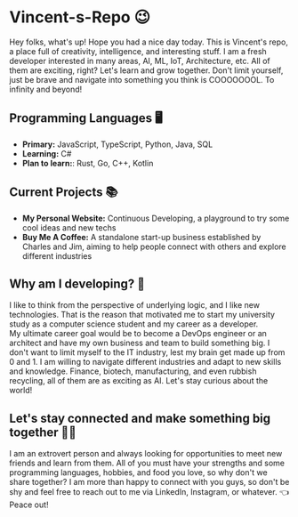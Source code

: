 # Vincent-s-Repo :wink:
Hey folks, what's up! Hope you had a nice day today. This is Vincent's repo, a place full of creativity, intelligence, and interesting stuff. I am a fresh developer interested in many areas, AI, ML, IoT, Architecture, etc. All of them are exciting, right? Let's learn and grow together. Don't limit yourself, just be brave and navigate into something you think is COOOOOOOL. To infinity and beyond! 

## Programming Languages :desktop_computer:
- **Primary:** JavaScript, TypeScript, Python, Java, SQL
- **Learning:** C#
- **Plan to learn:**: Rust, Go, C++, Kotlin

## Current Projects :books:
- **My Personal Website:** Continuous Developing, a playground to try some cool ideas and new techs
- **Buy Me A Coffee:** A standalone start-up business established by Charles and Jim, aiming to help people connect with others and explore different industries

## Why am I developing? :monocle_face:
I like to think from the perspective of underlying logic, and I like new technologies. That is the reason that motivated me to start my university study as a computer science student and my career as a developer. </br>
My ultimate career goal would be to become a DevOps engineer or an architect and have my own business and team to build something big. I don't want to limit myself to the IT industry, lest my brain get made up from 0 and 1. I am willing to navigate different industries and adapt to new skills and knowledge. Finance, biotech, manufacturing, and even rubbish recycling, all of them are as exciting as AI. Let's stay curious about the world!

## Let's stay connected and make something big together  :fist_right::fist_left: 
I am an extrovert person and always looking for opportunities to meet new friends and learn from them. All of you must have your strengths and some programming languages, hobbies, and food you love, so why don't we share together? I am more than happy to connect with you guys, so don't be shy and feel free to reach out to me via LinkedIn, Instagram, or whatever. :point_left: Peace out!
